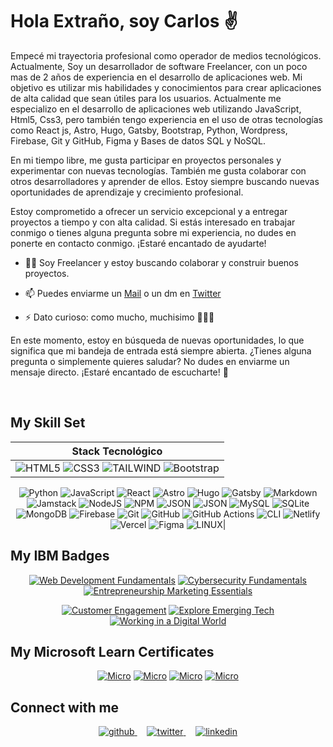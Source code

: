 # Hola Extraño, soy Carlos :v:

Empecé mi trayectoria profesional como operador de medios tecnológicos. Actualmente, Soy un desarrollador de software Freelancer, con un poco mas de 2 años de experiencia en el desarrollo de aplicaciones web. Mi objetivo es utilizar mis habilidades y conocimientos para crear aplicaciones de alta calidad que sean útiles para los usuarios. Actualmente me especializo en el desarrollo de aplicaciones web utilizando JavaScript, Html5, Css3, pero también tengo experiencia en el uso de otras tecnologías como React js, Astro, Hugo, Gatsby, Bootstrap, Python, Wordpress, Firebase, Git y GitHub, Figma y Bases de datos SQL y NoSQL.

En mi tiempo libre, me gusta participar en proyectos personales y experimentar con nuevas tecnologías. También me gusta colaborar con otros desarrolladores y aprender de ellos. Estoy siempre buscando nuevas oportunidades de aprendizaje y crecimiento profesional.

Estoy comprometido a ofrecer un servicio excepcional y a entregar proyectos a tiempo y con alta calidad. Si estás interesado en trabajar conmigo o tienes alguna pregunta sobre mi experiencia, no dudes en ponerte en contacto conmigo. ¡Estaré encantado de ayudarte!

- 🧑‍💻 Soy Freelancer y estoy buscando colaborar y construir buenos proyectos.

- 📫 Puedes enviarme un [Mail](mailto:carlos.fajardo.dev@gmail.com) o un dm en [Twitter](https://twitter.com/__carldesigner)

- ⚡ Dato curioso: como mucho, muchisimo :pizza::hamburger::fries:

En este momento, estoy en búsqueda de nuevas oportunidades, lo que significa que mi bandeja de entrada está siempre abierta. ¿Tienes alguna pregunta o simplemente quieres saludar? No dudes en enviarme un mensaje directo. ¡Estaré encantado de escucharte! 🤗  
  
<br/>  

## My Skill Set  

<div align="center">

| Stack Tecnológico | 
|-----------|
|![HTML5](https://img.shields.io/badge/html5-%23000000.svg?style=for-the-badge&logo=html5&logoColor=e05a25) ![CSS3](https://img.shields.io/badge/css3-%23000000.svg?style=for-the-badge&logo=css3&logoColor=2d53e5) ![TAILWIND](https://img.shields.io/badge/tailwind-%23000000.svg?style=for-the-badge&logo=tailwindcss&logoColor=38bdf8) ![Bootstrap](https://img.shields.io/badge/bootstrap-%23000000.svg?style=for-the-badge&logo=bootstrap&logoColor=8712fd)
![Python](https://img.shields.io/badge/python-000000?style=for-the-badge&logo=python&logoColor=ffdd55)  ![JavaScript](https://img.shields.io/badge/javascript-%23000000.svg?style=for-the-badge&logo=javascript&logoColor=%23F7DF1E) ![React](https://img.shields.io/badge/react-%23000000.svg?style=for-the-badge&logo=react&logoColor=%2300dcff) ![Astro](https://img.shields.io/badge/Astro-000000?style=for-the-badge&logo=Astro&logoColor=white)
![Hugo](https://img.shields.io/badge/Hugo-black.svg?style=for-the-badge&logo=Hugo) ![Gatsby](https://img.shields.io/badge/Gatsby-%23000000.svg?style=for-the-badge&logo=gatsby&logoColor=6b399c) ![Markdown](https://img.shields.io/badge/Markdown-000000?style=for-the-badge&logo=markdown&logoColor=white) ![Jamstack](https://img.shields.io/badge/Jamstack-000000?style=for-the-badge&logo=jamstack&logoColor=%23e51561)
![NodeJS](https://img.shields.io/badge/node.js-000000?style=for-the-badge&logo=node.js&logoColor=%235aab47) ![NPM](https://img.shields.io/badge/NPM-%23000000.svg?style=for-the-badge&logo=npm&logoColor=%23dc391e) ![JSON](https://img.shields.io/badge/JSON-%23000000.svg?style=for-the-badge&logo=json&logoColor=white) ![JSON](https://img.shields.io/badge/GraphQL-%23000000.svg?style=for-the-badge&logo=GraphQL&logoColor=%23f6009c)
![MySQL](https://img.shields.io/badge/mysql-%23000000.svg?style=for-the-badge&logo=mysql&logoColor=white) ![SQLite](https://img.shields.io/badge/sqlite-%23000000.svg?style=for-the-badge&logo=sqlite&logoColor=%230482c4) ![MongoDB](https://img.shields.io/badge/MongoDB-%23000000.svg?style=for-the-badge&logo=mongodb&logoColor=%2300ed64) ![Firebase](https://img.shields.io/badge/firebase-%23000000.svg?style=for-the-badge&logo=firebase)
![Git](https://img.shields.io/badge/git-%23000000.svg?style=for-the-badge&logo=git&logoColor=%23f44d27) ![GitHub](https://img.shields.io/badge/github-%23000000.svg?style=for-the-badge&logo=github&logoColor=white) ![GitHub Actions](https://img.shields.io/badge/github%20actions-%23000000.svg?style=for-the-badge&logo=githubactions&logoColor=%23248aff) ![CLI](https://img.shields.io/badge/CLI-%23000000.svg?style=for-the-badge&logo=windows-terminal&logoColor=white)
![Netlify](https://img.shields.io/badge/netlify-%23000000.svg?style=for-the-badge&logo=netlify&logoColor=#00C7B7) ![Vercel](https://img.shields.io/badge/vercel-%23000000.svg?style=for-the-badge&logo=vercel&logoColor=white) ![Figma](https://img.shields.io/badge/figma-%23000000.svg?style=for-the-badge&logo=figma&logoColor=%239d56f7) ![LINUX](https://img.shields.io/badge/Linux-%23000000?style=for-the-badge&logo=linux&logoColor=white)|
 
</div>

## My IBM Badges

<div align="center">
  
[![Web Development Fundamentals](https://images.credly.com/size/200x200/images/0c1c6eed-818c-4f78-bfaa-7ea8704c863a/image.png)](https://www.credly.com/badges/00b5f3ac-4710-45c6-9a65-a7d2a23b0531/public_url)
[![Cybersecurity Fundamentals](https://images.credly.com/size/200x200/images/50b96632-6cbb-40b7-ac0e-b83f49ff7f94/image.png)](https://www.credly.com/badges/1ff5ae2f-f9f6-47b8-8f5e-782ebb4fb88b/public_url)
[![Entrepreneurship Marketing Essentials](https://images.credly.com/size/200x200/images/cdb54868-2b79-4f35-8051-ba46f835099f/Entrepreneurship_Marketing_Essentials_.png)](https://www.credly.com/badges/b75e6db9-a352-4330-b8f4-4b787bf7a431/public_url)
  
[![Customer Engagement](https://images.credly.com/size/200x200/images/351a77ac-8c57-4dde-b479-6fa153ed6ce7/Customer_Engagement-_Problem_Solving_and_Process_Controls.png)](https://www.credly.com/badges/d742b5db-3f25-4a06-adaa-9ecd810ed385/public_url)
[![Explore Emerging Tech](https://images.credly.com/size/200x200/images/c6f4a830-11d9-46ba-a061-8ac2e5a099e9/Explore_Emerging_Tech.png)](https://www.credly.com/badges/18f2ea14-2238-4d4a-a7c0-17d4c6c8ab89/public_url)
[![Working in a Digital World](https://images.credly.com/size/200x200/images/4f76c627-c180-49ae-a5a0-742885eef581/Working_in_a_Digital_World-_Professional_Skills.png)](https://www.credly.com/badges/9113b9a5-a97f-420f-ac5b-bdb05e0fc59f/public_url)
</div>

## My Microsoft Learn Certificates

<div align="center">
  
[![Micro](https://res.cloudinary.com/do66lfayc/image/upload/v1699214349/ImagesGitHub/python_agw39w.jpg)](https://learn.microsoft.com/api/achievements/share/es-mx/CarlosEnriqueFajardoPallares-3122/F6FJAQXN?sharingId=2B1A59650FBD9805)
[![Micro](https://res.cloudinary.com/do66lfayc/image/upload/v1699214352/ImagesGitHub/controldeversiones_oersw7.jpg)](https://learn.microsoft.com/api/achievements/share/es-mx/CarlosEnriqueFajardoPallares-3122/FZQ5M52X?sharingId=2B1A59650FBD9805)
[![Micro](https://res.cloudinary.com/do66lfayc/image/upload/v1699214349/ImagesGitHub/desarrolloweb_hvlixg.jpg)](https://learn.microsoft.com/api/achievements/share/es-mx/CarlosEnriqueFajardoPallares-3122/ZM8M5W82?sharingId=2B1A59650FBD9805)
[![Micro](https://res.cloudinary.com/do66lfayc/image/upload/v1699214349/ImagesGitHub/creaciondepaginasweb_wlmn7a.jpg)](https://learn.microsoft.com/api/achievements/share/es-mx/CarlosEnriqueFajardoPallares-3122/BTE7UWED?sharingId=2B1A59650FBD9805)

  
</div>


  
## Connect with me

<div align="center">
<a href="https://github.com/CarlDesigner" target="_blank">
<img src=https://img.shields.io/badge/github-%2324292e.svg?&style=for-the-badge&logo=github&logoColor=white alt=github style="margin-bottom: 5px;" />
</a>
 &nbsp;&nbsp;&nbsp;
<a href="https://twitter.com/__carldesigner" target="_blank">
<img src=https://img.shields.io/badge/twitter-%2300acee.svg?&style=for-the-badge&logo=twitter&logoColor=white alt=twitter style="margin-bottom: 5px;" />
</a>
 &nbsp;&nbsp;&nbsp;
<a href="https://linkedin.com/in/carlos-fajardo-dev" target="_blank">
<img src=https://img.shields.io/badge/linkedin-%231E77B5.svg?&style=for-the-badge&logo=linkedin&logoColor=white alt=linkedin style="margin-bottom: 5px;" />
</a>  
</div>


